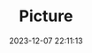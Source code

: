 ---
weight: 1
images:
- /images/edited/61.jpeg
title: Picture
date: 2023-12-07 22:11:13
tags: [luminarneo,work,ilce7m3,bird]
---